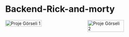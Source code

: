 # Backend-Rick-and-morty


<div style="display: flex; justify-content: space-between;">
    <img src="https://drive.google.com/uc?id=1LbKttx82uxypUQ-OUhlROtjNhj8UJZg1" alt="Proje Görseli 1" width="48%">
    <img src="https://drive.google.com/uc?id=112deeqC7ESdQhkibSzwMuGLE88CGDlQA" alt="Proje Görseli 2" width="48%">
</div>

